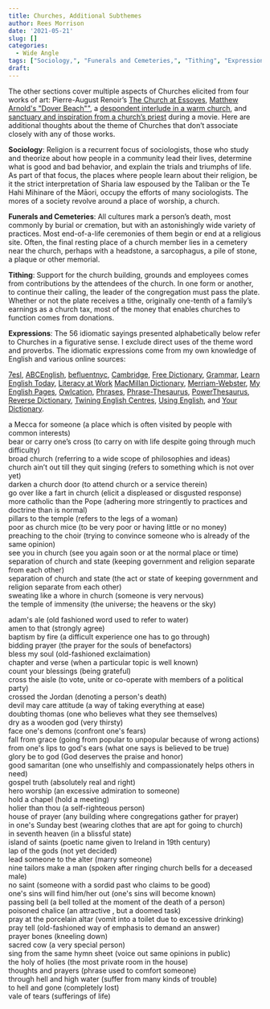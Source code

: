 ```yaml
---
title: Churches, Additional Subthemes
author: Rees Morrison
date: '2021-05-21'
slug: []
categories:
  - Wide Angle
tags: ["Sociology,", "Funerals and Cemeteries,", "Tithing", "Expressions",]
draft: 
---
```


The other sections cover multiple aspects of Churches elicited from four works of art:   Pierre-August Renoir’s [The Church at Essoyes](https://themesfromart.com/post/2021-05-21-churches-from-the-church-at-essoyes-a-painting-by-pierre-auguste-renoir/churchesrenoir/), [Matthew Arnold's "Dover Beach""](https://themesfromart.com/post/2021-05-21-churches-from-dover-beach-a-poem-by-matthew-arnold/churchesarnold/), a [despondent interlude in a warm church](https://themesfromart.com/post/2021-05-21-churches-from-california-dreamin-a-song-by-the-mamas-the-papas/churchescalifornia/), and [sanctuary and inspiration from a church’s priest](https://themesfromart.com/post/2021-05-21-churches-from-on-the-waterfront-a-movie-with-marlon-brando/churcheswaterfront/) during a movie. Here are additional thoughts about the theme of Churches that don’t associate closely with any of those works.

<!--more-->

**Sociology**:   Religion is a recurrent focus of sociologists, those who study and theorize about how people in a community lead their lives, determine what is good and bad behavior, and explain the trials and triumphs of life.  As part of that focus, the places where people learn about their religion, be it the strict interpretation of Sharia law espoused by the Taliban or the Te Hahi Mihinare of the Māori, occupy the efforts of many sociologists.  The mores of a society revolve around a place of worship, a church.

**Funerals and Cemeteries**:  All cultures mark a person’s death, most commonly by burial or cremation, but with an astonishingly wide variety of practices.  Most end-of-a-life ceremonies of them begin or end at a religious site.   Often, the final resting place of a church member lies in a cemetery near the church, perhaps with a headstone, a sarcophagus, a pile of stone, a plaque or other memorial.

**Tithing**:  Support for the church building, grounds and employees comes from contributions by the attendees of the church.  In one form or another, to continue their calling, the leader of the congregation must pass the plate.  Whether or not the plate receives a tithe, originally one-tenth of a family’s earnings as a church tax, most of the money that enables churches to function comes from donations.

**Expressions**: The 56 idiomatic sayings presented alphabetically below refer to Churches in a figurative sense. I exclude direct uses of the theme word and proverbs. The idiomatic expressions come from my own knowledge of English and various online sources:  

[7esl](https://7esl.com/), [ABCEnglish](https://www.abcenglish.nl/), [befluentnyc](https://befluentnyc.tumblr.com/post/), [Cambridge](Https://dictionary.cambridge.org/topics/), [Free Dictionary](https://idioms.thefreedictionary.com/), [Grammar](https://grammar.yourdictionary.com/),  [Learn English Today](https://www.learn-english-today.com/idioms/idiom-categories/), [Literacy at Work](https://www.literacyatwork.net/) [MacMillan Dictionary](https://www.macmillandictionary.com/dictionary/british/),  [Merriam-Webster](https://www.merriam-webster.com/), [My English Pages](https://www.myenglishpages.com/), [Owlcation]( https://owlcation.com/), 
[Phrases](https://www.phrases.com/psearch/), [Phrase-Thesaurus](https://www.phrases.org.uk/phrase-thesaurus/related/), [PowerThesaurus](https://www.powerthesaurus.org/), [Reverse Dictionary](https://reversedictionary.org/wordsfor/), [Twining English Centres](https://www.twinenglishcentres.com/blog/), [Using English](https://www.usingenglish.com/reference/idioms/cat/), and [Your Dictionary](https://www.yourdictionary.com/).  

<!--Here are the sayings.-->

a Mecca for someone (a place which is often visited by people with common interests)  
bear or carry one’s cross (to carry on with life despite going through much difficulty)  
broad church (referring to a wide scope of philosophies and ideas)  
church ain’t out till they quit singing (refers to something which is not over yet)  
darken a church door (to attend church or a service therein)  
go over like a fart in church (elicit a displeased or disgusted response)  
more catholic than the Pope (adhering more stringently to practices and doctrine than is normal)  
pillars to the temple (refers to the legs of a woman)  
poor as church mice (to be very poor or having little or no money)  
preaching to the choir (trying to convince someone who is already of the same opinion)  
see you in church (see you again soon or at the normal place or time)  
separation of church and state (keeping government and religion separate from each other)  
separation of church and state (the act or state of keeping government and religion separate from each other)  
sweating like a whore in church (someone is very nervous)  
the temple of immensity (the universe; the heavens or the sky)  

adam's ale (old fashioned word used to refer to water)  
amen to that (strongly agree)  
baptism by fire (a difficult experience one has to go through)  
bidding prayer (the prayer for the souls of benefactors)  
bless my soul (old-fashioned exclaimation)  
chapter and verse (when a particular topic is well known)  
count your blessings (being grateful)  
cross the aisle (to vote, unite or co-operate with members of a political party)  
crossed the Jordan (denoting a person's death)  
devil may care attitude (a way of taking everything at ease)  
doubting thomas (one who believes what they see themselves)  
dry as a wooden god (very thirsty)  
face one's demons (confront one's fears)  
fall from grace (going from popular to unpopular because of wrong actions)  
from one's lips to god's ears (what one says is believed to be true)  
glory be to god (God deserves the praise and honor)  
good samaritan (one who unselfishly and compassionately helps others in need)  
gospel truth (absolutely real and right)  
hero worship (an excessive admiration to someone)  
hold a chapel (hold a meeting)  
holier than thou (a self-righteous person)  
house of prayer (any building where congregations gather for prayer)  
in one's Sunday best (wearing clothes that are apt for going to church)  
in seventh heaven (in a blissful state)  
island of saints (poetic name given to Ireland in 19th century)  
lap of the gods (not yet decided)  
lead someone to the alter (marry someone)  
nine tailors make a man (spoken after ringing church bells for a deceased male)  
no saint (someone with a sordid past who claims to be good)  
one's sins will find him/her out (one's sins will become known)  
passing bell (a bell tolled at the moment of the death of a person)  
poisoned chalice (an attractive , but a doomed task)  
pray at the porcelain altar (vomit into a toilet due to excessive drinking)  
pray tell (old-fashioned way of emphasis to demand an answer)  
prayer bones (kneeling down)  
sacred cow (a very special person)  
sing from the same hymn sheet (voice out same opinions in public)  
the holy of holies (the most private room in the house)  
thoughts and prayers (phrase used to comfort someone)  
through hell and high water (suffer from many kinds of trouble)  
to hell and gone (completely lost)  
vale of tears (sufferings of life)  


